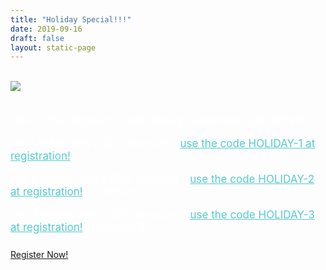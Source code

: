 ```yaml
---
title: "Holiday Special!!!"
date: 2019-09-16
draft: false
layout: static-page
---
```


<br>
<div class="container">
  <div class="row">
    <div class="col-lg-5 col-md-6 col-12">
      <img src="/images/backgrounds/holiday.jpg" style="max-width: 100%" />
    </div>
    <div class="col-lg-7 col-md-6 col-12" style="color: #fff; font-size: 17px;">
    <br>
      <p>Up to 30% discount - valid through December 20th 2019!!!</p>
      <p>Get 1 ticket with a 10% discount - <a style="color: #57cbcc;" href="https://deliveryconf.busyconf.com/bookings/new?code=HOLIDAY-1">use the code HOLIDAY-1 at registration!</a></p>
      <p>Get 2 tickets with a 20% discount - <a style="color: #57cbcc;" href="https://deliveryconf.busyconf.com/bookings/new?code=HOLIDAY-2">use the code HOLIDAY-2 at registration!</a> (minimum 2)</p>
      <p>Get 3 tickets with a 30% discount - <a style="color: #57cbcc;" href="https://deliveryconf.busyconf.com/bookings/new?code=HOLIDAY-3">use the code HOLIDAY-3 at registration!</a> (minimum 3)</p>     
    </div>
    <!-- Register button -->
            <div class="col-12 text-center" style="margin: 25px 0;">
                <div class="register-button">
                    <a href="https://deliveryconf.busyconf.com/bookings/new?code=HOLIDAY-1" class="btn btn-main">
                        Register Now!
                        </a>
                </div>
            </div>
  </div>
</div>




